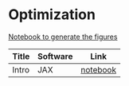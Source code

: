 # Optimization


[Notebook to generate the figures](https://github.com/probml/pyprobml/blob/master/notebooks/figures/chapter5_figures.ipynb)


[opt]: https://colab.research.google.com/giathub/probml/pyprobml/blob/master/book1/optimization/opt_jax.ipynb

Title|Software|Link|
|-----------|----|----|
|Intro| JAX| [notebook][opt]


